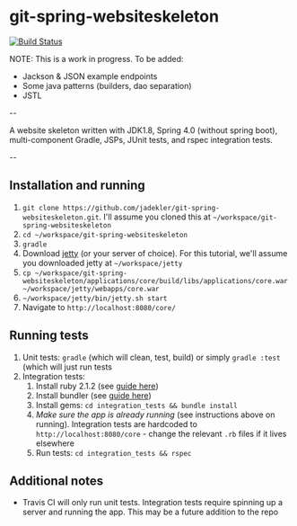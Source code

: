 # git-spring-websiteskeleton

[![Build Status](https://travis-ci.org/jadekler/git-spring-websiteskeleton.svg)](https://travis-ci.org/jadekler/git-spring-websiteskeleton)

NOTE: This is a work in progress. To be added:

- Jackson & JSON example endpoints
- Some java patterns (builders, dao separation)
- JSTL

--

A website skeleton written with JDK1.8, Spring 4.0 (without spring boot), multi-component Gradle, JSPs, JUnit tests,
and rspec integration tests.

--

## Installation and running

1. `git clone https://github.com/jadekler/git-spring-websiteskeleton.git`. I'll assume you cloned this at
`~/workspace/git-spring-websiteskeleton`
1. `cd ~/workspace/git-spring-websiteskeleton`
1. `gradle`
1. Download [jetty](http://download.eclipse.org/jetty/stable-9/dist/) (or your server of choice). For this tutorial,
we'll assume you downloaded jetty at `~/workspace/jetty`
1. `cp ~/workspace/git-spring-websiteskeleton/applications/core/build/libs/applications/core.war ~/workspace/jetty/webapps/core.war`
1. `~/workspace/jetty/bin/jetty.sh start`
1. Navigate to `http://localhost:8080/core/`

## Running tests

1. Unit tests: `gradle` (which will clean, test, build) or simply `gradle :test` (which will just run tests
1. Integration tests:
    1. Install ruby 2.1.2 (see [guide here](https://www.ruby-lang.org/en/documentation/installation/))
    1. Install bundler (see [guide here](http://bundler.io/))
    1. Install gems: `cd integration_tests && bundle install`
    1. *Make sure the app is already running* (see instructions above on running). Integration tests are hardcoded to
    `http://localhost:8080/core` - change the relevant `.rb` files if it lives elsewhere
    1. Run tests: `cd integration_tests && rspec`

## Additional notes

- Travis CI will only run unit tests. Integration tests require spinning up a server and running the app. This may
be a future addition to the repo